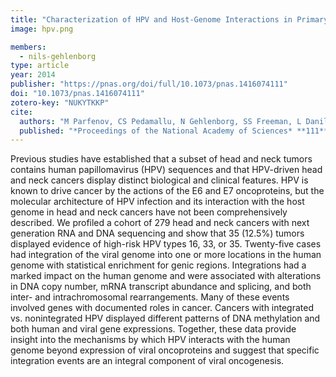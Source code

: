 ```yaml
---
title: "Characterization of HPV and Host-Genome Interactions in Primary Head and Neck Cancers"
image: hpv.png

members:
  - nils-gehlenborg
type: article
year: 2014
publisher: "https://pnas.org/doi/full/10.1073/pnas.1416074111"
doi: "10.1073/pnas.1416074111"
zotero-key: "NUKYTKKP"
cite:
  authors: "M Parfenov, CS Pedamallu, N Gehlenborg, SS Freeman, L Danilova, CA Bristow, S Lee, AG Hadjipanayis, EV Ivanova, MD Wilkerson, A Protopopov, L Yang, S Seth, X Song, J Tang, X Ren, J Zhang, A Pantazi, N Santoso, AW Xu, H Mahadeshwar, DA Wheeler, RI Haddad, J Jung, AI Ojesina, N Issaeva, WG Yarbrough, DN Hayes, JR Grandis, AK El-Naggar, M Meyerson, PJ Park, L Chin, JG Seidman, PS Hammerman, R Kucherlapati, *the Cancer Genome Atlas Network*, A Ally, M Balasundaram, I Birol, R Bowlby, YSN Butterfield, R Carlsen, D Cheng, A Chu, N Dhalla, R Guin, RA Holt, SJM Jones, D Lee, HI Li, MA Marra, M Mayo, RA Moore, AJ Mungall, AG Robertson, JE Schein, P Sipahimalani, A Tam, N Thiessen, T Wong, A Protopopov, N Santoso, S Lee, M Parfenov, J Zhang, HS Mahadeshwar, J Tang, X Ren, S Seth, P Haseley, D Zeng, L Yang, AW Xu, X Song, A Pantazi, C Bristow, A Hadjipanayis, J Seidman, L Chin, PJ Park, R Kucherlapati, R Akbani, T Casasent, W Liu, Y Lu, G Mills, T Motter, J Weinstein, L Diao, J Wang, YH Fan, J Liu, K Wang, JT Auman, S Balu, T Bodenheimer, E Buda, DN Hayes, KA Hoadley, AP Hoyle, SR Jefferys, CD Jones, PK Kimes, JS Marron, S Meng, PA Mieczkowski, LE Mose, JS Parker, CM Perou, JF Prins, J Roach, Y Shi, JV Simons, D Singh, MG Soloway, D Tan, U Veluvolu, V Walter, S Waring, MD Wilkerson, J Wu, N Zhao, AD Cherniack, PS Hammerman, AD Tward, CS Pedamallu, G Saksena, J Jung, AI Ojesina, SL Carter, TI Zack, SE Schumacher, R Beroukhim, SS Freeman, M Meyerson, J Cho, L Chin, G Getz, MS Noble, D DiCara, H Zhang, DI Heiman, N Gehlenborg, D Voet, P Lin, S Frazer, P Stojanov, Y Liu, L Zou, J Kim, MS Lawrence, C Sougnez, L Lichtenstein, K Cibulskis, E Lander, SB Gabriel, D Muzny, HV Doddapaneni, C Kovar, J Reid, D Morton, Y Han, W Hale, H Chao, K Chang, JA Drummond, RA Gibbs, N Kakkar, D Wheeler, L Xi, G Ciriello, M Ladanyi, W Lee, R Ramirez, C Sander, R Shen, R Sinha, N Weinhold, BS Taylor, BA Aksoy, G Dresdner, J Gao, B Gross, A Jacobsen, B Reva, N Schultz, SO Sumer, Y Sun, T Chan, L Morris, J Stuart, S Benz, S Ng, C Benz, C Yau, SB Baylin, L Cope, L Danilova, JG Herman, M Bootwalla, DT Maglinte, PW Laird, T Triche, DJ Weisenberger, DJ Van Den Berg, N Agrawal, J Bishop, PC Boutros, JP Bruce, LA Byers, J Califano, TE Carey, Z Chen, H Cheng, SI Chiosea, E Cohen, B Diergaarde, AM Egloff, AK El-Naggar, RL Ferris, MJ Frederick, JR Grandis, Y Guo, RI Haddad, PS Hammerman, T Harris, DN Hayes, AB Hui, JJ Lee, SM Lippman, FF Liu, JB McHugh, J Myers, PKS Ng, B Perez-Ordonez, CR Pickering, M Prystowsky, M Romkes, AD Saleh, MA Sartor, R Seethala, TY Seiwert, H Si, AD Tward, C Van Waes, DM Waggott, M Wiznerowicz, W Yarbrough, J Zhang, Z Zuo, K Burnett, D Crain, J Gardner, K Lau, D Mallery, S Morris, J Paulauskis, R Penny, C Shelton, T Shelton, M Sherman, P Yena, AD Black, J Bowen, J Frick, JM Gastier-Foster, HA Harper, TM Lichtenberg, NC Ramirez, L Wise, E Zmuda, J Baboud, MA Jensen, AB Kahn, TD Pihl, DA Pot, D Srinivasan, JS Walton, Y Wan, R Burton, T Davidsen, JA Demchok, G Eley, ML Ferguson, KRM Shaw, BA Ozenberger, M Sheth, HJ Sofia, R Tarnuzzer, Z Wang, L Yang, JC Zenklusen, C Saller, K Tarvin, C Chen, R Bollag, P Weinberger, W Golusiński, P Golusiński, M Ibbs, K Korski, A Mackiewicz, W Suchorska, B Szybiak, M Wiznerowicz, K Burnett, E Curley, J Gardner, D Mallery, R Penny, T Shelton, P Yena, C Beard, C Mitchell, G Sandusky, N Agrawal, J Ahn, J Bishop, J Califano, Z Khan, JP Bruce, AB Hui, J Irish, FF Liu, B Perez-Ordonez, J Waldron, PC Boutros, DM Waggott, J Myers, SM Lippman, S Egea, C Gomez-Fernandez, L Herbert, CR Bradford, TE Carey, DB Chepeha, AS Haddad, TR Jones, CM Komarck, M Malakh, JB McHugh, JS Moyer, A Nguyen, LA Peterson, ME Prince, LS Rozek, MA Sartor, EG Taylor, HM Walline, GT Wolf, L Boice, BS Chera, WK Funkhouser, ML Gulley, TG Hackman, DN Hayes, MC Hayward, M Huang, WK Rathmell, AH Salazar, WW Shockley, CG Shores, L Thorne, MC Weissler, S Wrenn, AM Zanation, SI Chiosea, B Diergaarde, AM Egloff, RL Ferris, M Romkes, R Seethala, BT Brown, Y Guo, M Pham, WG Yarbrough"
  published: "*Proceedings of the National Academy of Sciences* **111**(43):15544-15549"
---
```

Previous studies have established that a subset of head and neck tumors contains human papillomavirus (HPV) sequences and that HPV-driven head and neck cancers display distinct biological and clinical features. HPV is known to drive cancer by the actions of the E6 and E7 oncoproteins, but the molecular architecture of HPV infection and its interaction with the host genome in head and neck cancers have not been comprehensively described. We profiled a cohort of 279 head and neck cancers with next generation RNA and DNA sequencing and show that 35 (12.5%) tumors displayed evidence of high-risk HPV types 16, 33, or 35. Twenty-five cases had integration of the viral genome into one or more locations in the human genome with statistical enrichment for genic regions. Integrations had a marked impact on the human genome and were associated with alterations in DNA copy number, mRNA transcript abundance and splicing, and both inter- and intrachromosomal rearrangements. Many of these events involved genes with documented roles in cancer. Cancers with integrated vs. nonintegrated HPV displayed different patterns of DNA methylation and both human and viral gene expressions. Together, these data provide insight into the mechanisms by which HPV interacts with the human genome beyond expression of viral oncoproteins and suggest that specific integration events are an integral component of viral oncogenesis.